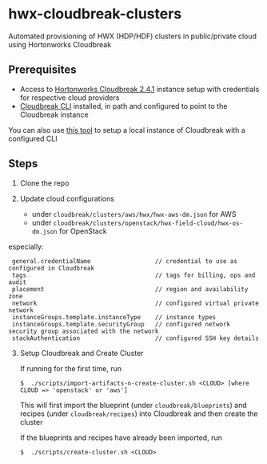 # hwx-cloudbreak-clusters

Automated provisioning of HWX (HDP/HDF) clusters in public/private cloud using Hortonworks Cloudbreak

## Prerequisites

 * Access to [Hortonworks Cloudbreak 2.4.1](https://docs.hortonworks.com/HDPDocuments/Cloudbreak/Cloudbreak-2.4.1/content/index.html) instance setup with credentials for respective cloud providers
 * [Cloudbreak CLI](https://docs.hortonworks.com/HDPDocuments/Cloudbreak/Cloudbreak-2.4.1/content/cli-install/index.html) installed, in path and configured to point to the Cloudbreak instance

 You can also use [this tool](https://github.com/amolthacker/hwx-local-cloudbreak) to setup a local instance of Cloudbreak with a configured CLI

## Steps

 1. Clone the repo
 
 2. Update cloud configurations
    - under `cloudbreak/clusters/aws/hwx/hwx-aws-dm.json` for AWS
    - under `cloudbreak/clusters/openstack/hwx-field-cloud/hwx-os-dm.json` for OpenStack
    
   especially:
   ```
    general.credentialName                  // credential to use as configured in Cloudbreak
    tags                                    // tags for billing, ops and audit
    placement                               // region and availability zone
    network                                 // configured virtual private network
    instanceGroups.template.instanceType    // instance types
    instanceGroups.template.securityGroup   // configured network security group associated with the network
    stackAuthentication                     // configured SSH key details
   ```

3. Setup Cloudbreak and Create Cluster
   
   If running for the first time, run
   ```
   $  ./scripts/import-artifacts-n-create-cluster.sh <CLOUD> [where CLOUD => 'openstack' or 'aws']
   ```
   This will first import the blueprint (under `cloudbreak/blueprints`) and recipes (under `cloudbreak/recipes`) into Cloudbreak and then create the cluster

   If the blueprints and recipes have already been imported, run
   ```
   $  ./scripts/create-cluster.sh <CLOUD>
   ```
